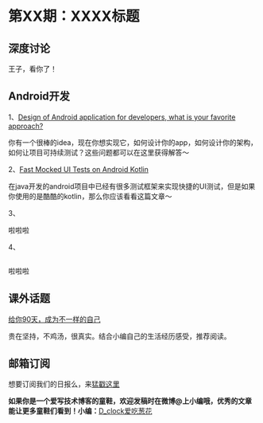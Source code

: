 # 第XX期：XXXX标题

## 深度讨论

[]()

王子，看你了！

## Android开发

1、[Design of Android application for developers, what is your favorite approach?](https://medium.com/@lolevsky/design-of-android-application-for-developers-what-is-your-favorite-approach-d16e23cf2ce3#.s8x247trb)

你有一个很棒的idea，现在你想实现它，如何设计你的app，如何设计你的架构，如何让项目可持续测试？这些问题都可以在这里获得解答～

2、[Fast Mocked UI Tests on Android Kotlin](https://medium.com/@elye.project/fast-mocked-ui-tests-on-android-kotlin-89ed0a8a351a#.6gpcjx1wk)

在java开发的android项目中已经有很多测试框架来实现快捷的UI测试，但是如果你使用的是酷酷的kotlin，那么你应该看看这篇文章～

3、[]()

啦啦啦

4、[]()

![]()

啦啦啦

## 课外话题

[给你90天，成为不一样的自己](http://www.jianshu.com/p/c41190b358b6)

贵在坚持，不鸡汤，很真实。结合小编自己的生活经历感受，推荐阅读。

## 邮箱订阅

想要订阅我们的日报么，来[猛戳这里](http://list.qq.com/cgi-bin/qf_invite?id=d469993d2c888e971c0fbb2309c4d84256968386b126b967)

**如果你是一个爱写技术博客的童鞋，欢迎发稿时在微博@上小编哦，优秀的文章能让更多童鞋们看到！小编：**[D_clock爱吃葱花](http://weibo.com/2480694892/profile?rightmod=1&wvr=6&mod=personinfo&is_all=1)

